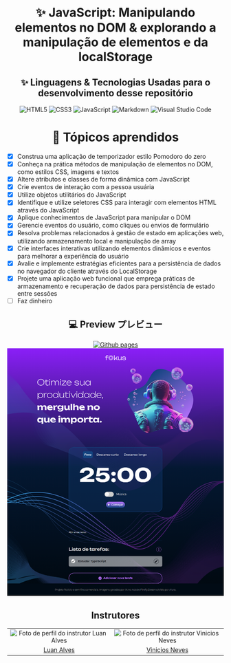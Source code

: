 <h1 align="center">✨ JavaScript: Manipulando elementos no DOM & explorando a manipulação de elementos e da localStorage</h1>

<section align="center">
    <h2>✨ Linguagens & Tecnologias Usadas para o desenvolvimento desse repositório</h2>
    <div>
        <img src="https://img.shields.io/badge/HTML5-%23E34F26.svg?style=for-the-badge&logo=html5&logoColor=white" alt="HTML5" />
        <img src="https://img.shields.io/badge/CSS3-%231572B6.svg?style=for-the-badge&logo=css3&logoColor=white" alt="CSS3" />
        <img src="https://img.shields.io/badge/JavaScript-%23323330.svg?style=for-the-badge&logo=javascript&logoColor=%23F7DF1E" alt="JavaScript" />
        <img src="https://img.shields.io/badge/Markdown-%23000000.svg?style=for-the-badge&logo=markdown&logoColor=white" alt="Markdown" />
        <img src="https://img.shields.io/badge/Visual%20Studio%20Code-0078d7.svg?style=for-the-badge&logo=visual-studio-code&logoColor=white" alt="Visual Studio Code"/>
    </div>
</section>

<h1 align="center">📃 Tópicos aprendidos</h1>

- [x] Construa uma aplicação de temporizador estilo Pomodoro do zero
- [x] Conheça na prática métodos de manipulação de elementos no DOM, como estilos CSS, imagens e textos
- [x] Altere atributos e classes de forma dinâmica com JavaScript
- [x] Crie eventos de interação com a pessoa usuária
- [x] Utilize objetos utilitários do JavaScript
- [x] Identifique e utilize seletores CSS para interagir com elementos HTML através do JavaScript
- [x] Aplique conhecimentos de JavaScript para manipular o DOM
- [x] Gerencie eventos do usuário, como cliques ou envios de formulário
- [x] Resolva problemas relacionados à gestão de estado em aplicações web, utilizando armazenamento local e manipulação de array
- [x] Crie interfaces interativas utilizando elementos dinâmicos e eventos para melhorar a experiência do usuário
- [x] Avalie e implemente estratégias eficientes para a persistência de dados no navegador do cliente através do LocalStorage
- [x] Projete uma aplicação web funcional que emprega práticas de armazenamento e recuperação de dados para persistência de estado entre sessões
- [ ] Faz dinheiro

<div align="center">
  <h2>💻 Preview プレビュー</h2>
    <a href="http://downzin01.github.io/fokus/">
    <img src="https://img.shields.io/badge/github%20pages-121013?style=for-the-badge&logo=github&logoColor=white" alt="Github pages" />
  </a>
  <br>
  <a href="http://downzin01.github.io/fokus/">
    <img src="./imagens/ReadMe/previewLocalStorage.png" alt ="Preview Image"/>
  </a>
</div>
  
<section align="center">
    <h2>Instrutores</h2>
    <table align="center">
        <tr>
            <td>
                <img 
                    src="https://media.licdn.com/dms/image/v2/C4E03AQEYV6-AbrWjSA/profile-displayphoto-shrink_200_200/profile-displayphoto-shrink_200_200/0/1644505759993?e=1742428800&v=beta&t=x5K4oRhcWS6fWU2OndYHCYbWmlQFrWr0nZLQwppM5Cg" 
                    alt="Foto de perfil do instrutor Luan Alves" 
                    style="width: 150px; height: 150px;"
                />
            </td>
            <td>
                <img 
                    src="https://media.licdn.com/dms/image/v2/D4D03AQH5Bxm3RKRleQ/profile-displayphoto-shrink_200_200/profile-displayphoto-shrink_200_200/0/1690306042936?e=1742428800&v=beta&t=YkNYvSYEX4Lz864sV64tqvK2VNSn7htrU7ZWDJuLYDs" 
                    alt="Foto de perfil do instrutor Vinicios Neves" 
                    style="width: 150px; height: 150px;"
                />
            </td>
        </tr>
        <tr>
            <td>
                <a href="https://www.linkedin.com/in/luanalvesdev/">
                    Luan Alves
                </a>
            </td>
            <td>
                <a href="https://www.linkedin.com/in/vinny-neves/">
                    Vinicios Neves
                </a>
            </td>
        </tr>
    </table>
</section>



